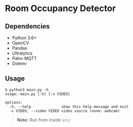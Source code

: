 # Room Occupancy Detector

## Dependencies

- Python 3.6+
- OpenCV
- Pandas
- Ultralytics
- Paho-MQTT
- Dotenv

## Usage

```terminal
$ python3 main.py -h
usage: main.py [-h] [-v VIDEO]

options:
  -h, --help              show this help message and exit
  -v VIDEO, --video VIDEO video source (none: webcam)
```

> **Note:** Run from inside `src/`
